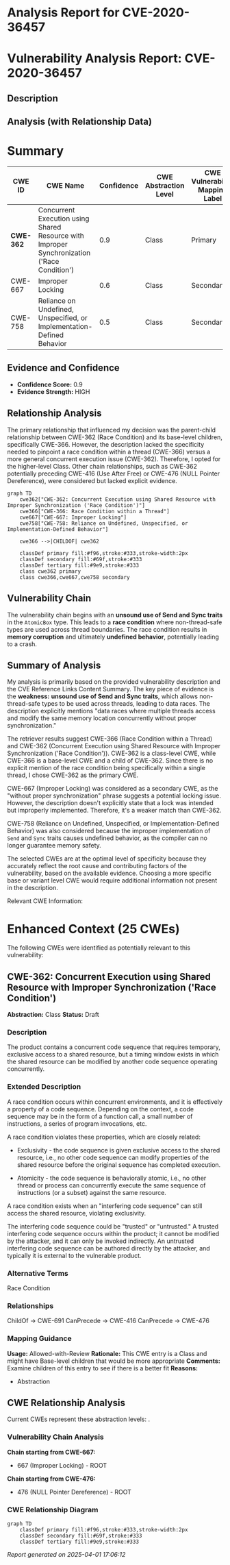 # Analysis Report for CVE-2020-36457

# Vulnerability Analysis Report: CVE-2020-36457

## Description



## Analysis (with Relationship Data)

# Summary
| CWE ID | CWE Name | Confidence | CWE Abstraction Level | CWE Vulnerability Mapping Label | CWE-Vulnerability Mapping Notes |
|---|---|---|---|---|---|
| **CWE-362** | Concurrent Execution using Shared Resource with Improper Synchronization ('Race Condition') | 0.9 | Class | Primary | Allowed-with-Review |
| CWE-667 | Improper Locking | 0.6 | Class | Secondary | Allowed-with-Review |
| CWE-758 | Reliance on Undefined, Unspecified, or Implementation-Defined Behavior | 0.5 | Class | Secondary | Allowed-with-Review |

## Evidence and Confidence

*   **Confidence Score:** 0.9
*   **Evidence Strength:** HIGH

## Relationship Analysis
The primary relationship that influenced my decision was the parent-child relationship between CWE-362 (Race Condition) and its base-level children, specifically CWE-366. However, the description lacked the specificity needed to pinpoint a race condition within a thread (CWE-366) versus a more general concurrent execution issue (CWE-362). Therefore, I opted for the higher-level Class. Other chain relationships, such as CWE-362 potentially preceding CWE-416 (Use After Free) or CWE-476 (NULL Pointer Dereference), were considered but lacked explicit evidence.

```mermaid
graph TD
    cwe362["CWE-362: Concurrent Execution using Shared Resource with Improper Synchronization ('Race Condition')"]
    cwe366["CWE-366: Race Condition within a Thread"]
    cwe667["CWE-667: Improper Locking"]
    cwe758["CWE-758: Reliance on Undefined, Unspecified, or Implementation-Defined Behavior"]
    
    cwe366 -->|CHILDOF| cwe362
    
    classDef primary fill:#f96,stroke:#333,stroke-width:2px
    classDef secondary fill:#69f,stroke:#333
    classDef tertiary fill:#9e9,stroke:#333
    class cwe362 primary
    class cwe366,cwe667,cwe758 secondary
```

## Vulnerability Chain
The vulnerability chain begins with an **unsound use of Send and Sync traits** in the `AtomicBox` type. This leads to a **race condition** where non-thread-safe types are used across thread boundaries. The race condition results in **memory corruption** and ultimately **undefined behavior**, potentially leading to a crash.

## Summary of Analysis
My analysis is primarily based on the provided vulnerability description and the CVE Reference Links Content Summary. The key piece of evidence is the **weakness:** **unsound use of Send and Sync traits**, which allows non-thread-safe types to be used across threads, leading to data races. The description explicitly mentions "data races where multiple threads access and modify the same memory location concurrently without proper synchronization."

The retriever results suggest CWE-366 (Race Condition within a Thread) and CWE-362 (Concurrent Execution using Shared Resource with Improper Synchronization ('Race Condition')). CWE-362 is a class-level CWE, while CWE-366 is a base-level CWE and a child of CWE-362. Since there is no explicit mention of the race condition being specifically within a single thread, I chose CWE-362 as the primary CWE.

CWE-667 (Improper Locking) was considered as a secondary CWE, as the "without proper synchronization" phrase suggests a potential locking issue. However, the description doesn't explicitly state that a lock was intended but improperly implemented. Therefore, it's a weaker match than CWE-362.

CWE-758 (Reliance on Undefined, Unspecified, or Implementation-Defined Behavior) was also considered because the improper implementation of `Send` and `Sync` traits causes undefined behavior, as the compiler can no longer guarantee memory safety.

The selected CWEs are at the optimal level of specificity because they accurately reflect the root cause and contributing factors of the vulnerability, based on the available evidence. Choosing a more specific base or variant level CWE would require additional information not present in the description.

Relevant CWE Information:

# Enhanced Context (25 CWEs)
The following CWEs were identified as potentially relevant to this vulnerability:

## CWE-362: Concurrent Execution using Shared Resource with Improper Synchronization ('Race Condition')
**Abstraction:** Class
**Status:** Draft

### Description
The product contains a concurrent code sequence that requires temporary, exclusive access to a shared resource, but a timing window exists in which the shared resource can be modified by another code sequence operating concurrently.

### Extended Description


A race condition occurs within concurrent environments, and it is effectively a property of a code sequence. Depending on the context, a code sequence may be in the form of a function call, a small number of instructions, a series of program invocations, etc.


A race condition violates these properties, which are closely related:


  - Exclusivity - the code sequence is given exclusive access to the shared resource, i.e., no other code sequence can modify properties of the shared resource before the original sequence has completed execution.

  - Atomicity - the code sequence is behaviorally atomic, i.e., no other thread or process can concurrently execute the same sequence of instructions (or a subset) against the same resource.

A race condition exists when an "interfering code sequence" can still access the shared resource, violating exclusivity.

The interfering code sequence could be "trusted" or "untrusted." A trusted interfering code sequence occurs within the product; it cannot be modified by the attacker, and it can only be invoked indirectly. An untrusted interfering code sequence can be authored directly by the attacker, and typically it is external to the vulnerable product.


### Alternative Terms
Race Condition

### Relationships
ChildOf -> CWE-691
CanPrecede -> CWE-416
CanPrecede -> CWE-476

### Mapping Guidance
**Usage:** Allowed-with-Review
**Rationale:** This CWE entry is a Class and might have Base-level children that would be more appropriate
**Comments:** Examine children of this entry to see if there is a better fit
**Reasons:**
- Abstraction


## CWE Relationship Analysis

Current CWEs represent these abstraction levels: .


### Vulnerability Chain Analysis

**Chain starting from CWE-667:**
- 667 (Improper Locking) - ROOT


**Chain starting from CWE-476:**
- 476 (NULL Pointer Dereference) - ROOT



### CWE Relationship Diagram

```mermaid
graph TD
    classDef primary fill:#f96,stroke:#333,stroke-width:2px
    classDef secondary fill:#69f,stroke:#333
    classDef tertiary fill:#9e9,stroke:#333
```



*Report generated on 2025-04-01 17:06:12*
